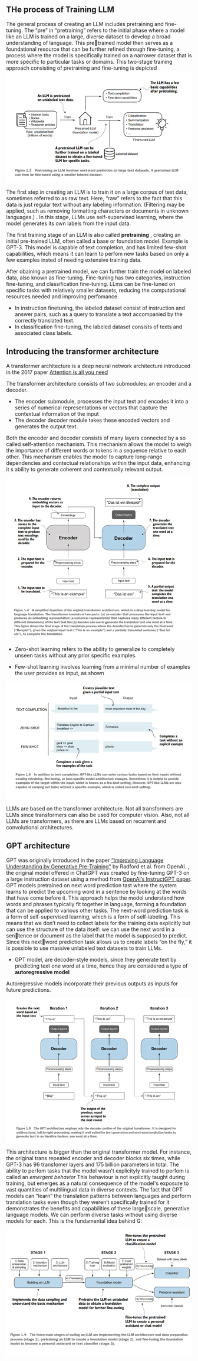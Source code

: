 ## THe process of Training LLM
The general process of creating an LLM includes pretraining and fine-tuning. The
“pre” in “pretraining” refers to the initial phase where a model like an LLM is trained
on a large, diverse dataset to develop a broad understanding of language. This pretrained model then serves as a foundational resource that can be further refined
through fine-tuning, a process where the model is specifically trained on a narrower
dataset that is more specific to particular tasks or domains. This two-stage training
approach consisting of pretraining and fine-tuning is depicted
![Training Process](../Images/training.png)

The first step in creating an LLM is to train it on a large corpus of text data, sometimes
referred to as raw text. Here, “raw” refers to the fact that this data is just regular text
without any labeling information. (Filtering may be applied, such as removing formatting characters or documents in unknown languages.) . In this stage, LLMs use self-supervised learning, where the model generates its own labels from the input data.

The first training stage of an LLM is also called **pretraining** , creating an initial pre-trained LLM, often called a base or foundation model. Example is GPT-3. This model is capable of text completion, and has limited few-shot capabilities, which means it can learn to perfom new tasks based on only a few examples insted of needing extensive training data.

After obaining a pretrained model, we can further train the model on labeled data, also known as fine-tuning. Fine-tuning has two categories, instruction fine-tuning, and classification fine-tuning.
LLms can be fine-tuned on specific tasks with relatively smaller datasets, reducing the computational resources needed and improving perfomance.

* In instruction finetuning, the labeled dataset consist of instruction and answer pairs, such as a query to translate a text accompanied by the correctly translated text. 
* In classification fine-tuning, the labeled dataset consists of texts and associated class labels.

## Introducing the transformer architecture
A transformer architecture is a deep neural network architecture introduced in the 2017 paper  [Attention is all you need](https://arxiv.org/abs/1706.03762)

The transformer architecture consists of two submodules: an encoder and a decoder.
* The encoder submodule, processes the input text and encodes it into a series of numerical representations or vectors that capture the contextual information of the input
* The decoder decoder module takes these encoded vectors and generates the output text.

Both the encoder and decoder consists of many layers connected by a so called self-attention mechanism. This mechanism allows the model to weigh the importance of different words or tokens in a sequence relative to each other. This mechanism enables the model to capture long-range dependencies and contectual relationships within the input data, enhancing it s ability to generate coherent and contextually relevant output.

![Training Process](../Images/transformer.png)


* Zero-shot learning refers to the ability to generalize to completely unseen tasks without any prior specific examples.

* Few-shot learning involves learning from a minimal number of examples the user provides as input, as shown

![Training Process](../Images/zeroshot.png)

LLMs are based on the transformer architecture. Not all transformers are LLMs since transformers can also be used for computer vision. Also, not all LLMs are transformers, as there are LLMs based on recurrent and convolutional architectures.

## GPT architecture
GPT  was originally introduced in the paper [“Improving Language Understanding by Generative Pre-Training"](https://mng.bz/x2qg) by Radford et al. from OpenAI.
, the original model offered in ChatGPT was created by
fine-tuning GPT-3 on a large instruction dataset using a method from 
[OpenAI’s InstructGPT paper](https://arxiv.org/abs/2203.02155).
GPT models pretrained on next word prediction tast where the system learns to predict the upcoming word in a sentence by looking at the words that have come before it.
This approach helps the model understand how words and phrases typically fit together in language, forming a foundation that can be applied to various other tasks.
The next-word prediction task is a form of self-supervised learning, which is a form of
self-labeling. This means that we don’t need to collect labels for the training data
explicitly but can use the structure of the data itself: we can use the next word in a sentence or document as the label that the model is supposed to predict. Since this nextword prediction task allows us to create labels “on the fly,” it is possible to use massive
unlabeled text datasets to train LLMs.
* GPT model, are decoder-style models, since they generate text by predicting text one word at a time, hence they are considered a type of **autoregressive model**

Autoregressive models incorporate their previous outputs as inputs for future predictions. 

![GPT architecture](../Images/gpt_transfomer.png)

This architecture is bigger than the original transformer model. For instance, the original trans repeated encoder and decoder blocks six times, while GPT-3 has 96 transfomer layers and 175 billion parameters in total.
The ability to perfom tasks that the model wasn't explicityly trained to perfom is called an *emergent behavior*
This behaviour is not explicitly taught during training, but emerges as a natural consequence of the model's exposure to vast quantities of multilingual data in diverse contexts.  The fact that GPT models can “learn” the translation patterns between languages and perform translation tasks even though they weren’t specifically trained for it demonstrates the benefits and capabilities of these largescale, generative language models. We can perform diverse tasks without using diverse models for each.
This is the fundamental idea behind G:

![GPT training process](../Images/gpt_process.png)
